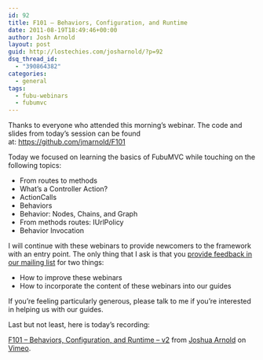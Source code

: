 ```yaml
---
id: 92
title: F101 – Behaviors, Configuration, and Runtime
date: 2011-08-19T18:49:46+00:00
author: Josh Arnold
layout: post
guid: http://lostechies.com/josharnold/?p=92
dsq_thread_id:
  - "390864382"
categories:
  - general
tags:
  - fubu-webinars
  - fubumvc
---
```

Thanks to everyone who attended this morning&#8217;s webinar. The code and slides from today&#8217;s session can be found at: <https://github.com/jmarnold/F101>

Today we focused on learning the basics of FubuMVC while touching on the following topics:

  * From routes to methods
  * What&#8217;s a Controller Action?
  * ActionCalls
  * Behaviors
  * Behavior: Nodes, Chains, and Graph
  * From methods routes: IUrlPolicy
  * Behavior Invocation

I will continue with these webinars to provide newcomers to the framework with an entry point. The only thing that I ask is that you [provide feedback in our mailing list](http://groups.google.com/group/fubumvc-devel) for two things:

  * How to improve these webinars
  * How to incorporate the content of these webinars into our guides

If you&#8217;re feeling particularly generous, please talk to me if you&#8217;re interested in helping us with our guides.

Last but not least, here is today&#8217;s recording:



[F101 – Behaviors, Configuration, and Runtime &#8211; v2](http://vimeo.com/27914383) from [Joshua Arnold](http://vimeo.com/jmarnold) on [Vimeo](http://vimeo.com).